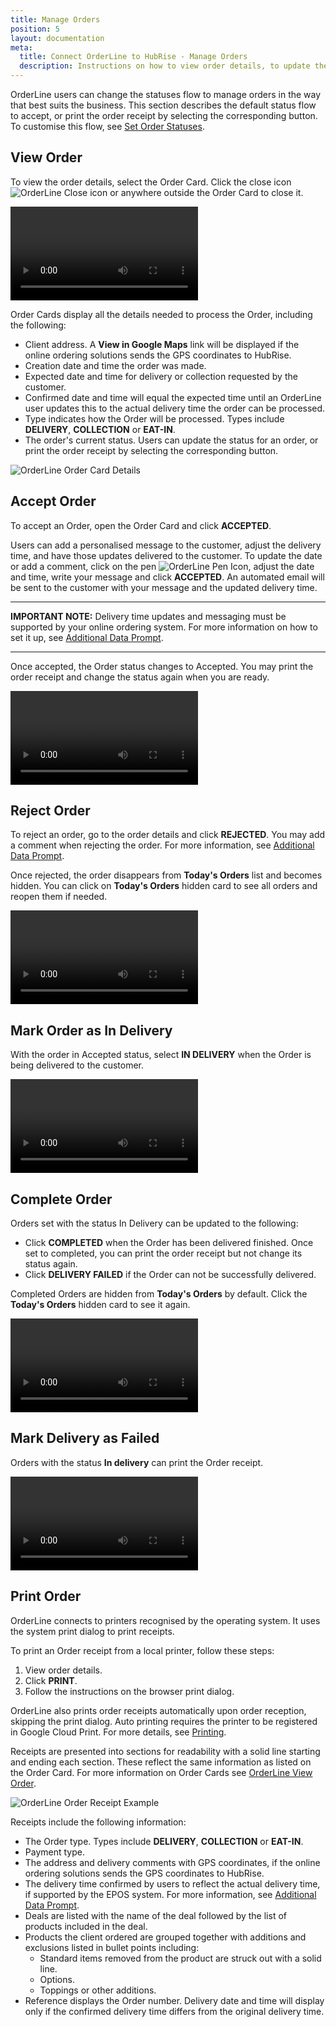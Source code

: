 ```yaml
---
title: Manage Orders
position: 5
layout: documentation
meta:
  title: Connect OrderLine to HubRise - Manage Orders
  description: Instructions on how to view order details, to update the order status, and to print a receipt. Connect apps and synchronise your data.
---
```


OrderLine users can change the statuses flow to manage orders in the way that best suits the business. This section describes the default status flow to accept, or print the order receipt by selecting the corresponding button. To customise this flow, see [Set Order Statuses](/apps/orderline/settings/#set-order-statuses).

## View Order

To view the order details, select the Order Card. Click the close icon <InlineImage width="23" height="23">![OrderLine Close icon](../images/032-close.png)</InlineImage> or anywhere outside the Order Card to close it.

<video controls title="OrderLine Open and Close Orders Example">
  <source src="../images/018-en-order-card-open-close.webm" type="video/webm"/>
</video>

Order Cards display all the details needed to process the Order, including the following:

- Client address. A **View in Google Maps** link will be displayed if the online ordering solutions sends the GPS coordinates to HubRise.
- Creation date and time the order was made.
- Expected date and time for delivery or collection requested by the customer.
- Confirmed date and time will equal the expected time until an OrderLine user updates this to the actual delivery time the order can be processed.
- Type indicates how the Order will be processed. Types include **DELIVERY**, **COLLECTION** or **EAT-IN**.
- The order's current status. Users can update the status for an order, or print the order receipt by selecting the corresponding button.

![OrderLine Order Card Details](../images/019-en-order-card-details.png)

## Accept Order

To accept an Order, open the Order Card and click **ACCEPTED**.

Users can add a personalised message to the customer, adjust the delivery time, and have those updates delivered to the customer. To update the date or add a comment, click on the pen <InlineImage width="44" height="38">![OrderLine Pen Icon](../images/036-pen.jpg)</InlineImage>, adjust the date and time, write your message and click **ACCEPTED**. An automated email will be sent to the customer with your message and the updated delivery time.

---

**IMPORTANT NOTE:** Delivery time updates and messaging must be supported by your online ordering system. For more information on how to set it up, see [Additional Data Prompt](/apps/orderline/settings/##additional-data-prompt).

---

Once accepted, the Order status changes to Accepted. You may print the order receipt and change the status again when you are ready.

<video controls title="OrderLine Accept Order Example">
  <source src="../images/020-en-accept-order.webm" type="video/webm"/>
</video>

## Reject Order

To reject an order, go to the order details and click **REJECTED**. You may add a comment when rejecting the order. For more information, see [Additional Data Prompt](/apps/orderline/settings/#additional-data-prompt).

Once rejected, the order disappears from **Today's Orders** list and becomes hidden. You can click on **Today's Orders** hidden card to see all orders and reopen them if needed.

<video controls title="OrderLine Reject Order Example">
  <source src="../images/021-en-reject-order.webm" type="video/webm"/>
</video>

## Mark Order as In Delivery

With the order in Accepted status, select **IN DELIVERY** when the Order is being delivered to the customer.

<video controls title="OrderLine Order in Delivery Example">
  <source src="../images/022-en-order-set-status-in-delivery.webm" type="video/webm"/>
</video>

## Complete Order

Orders set with the status In Delivery can be updated to the following:

- Click **COMPLETED** when the Order has been delivered finished. Once set to completed, you can print the order receipt but not change its status again.
- Click **DELIVERY FAILED** if the Order can not be successfully delivered.

Completed Orders are hidden from **Today's Orders** by default. Click the **Today's Orders** hidden card to see it again.

<video controls title="OrderLine Complete Order Example">
  <source src="../images/023-en-order-set-completed.webm" type="video/webm"/>
</video>

## Mark Delivery as Failed

Orders with the status **In delivery** can print the Order receipt.

<video controls title="OrderLine Failed Delivery Example">
  <source src="../images/024-en-order-set-delivery-failed.webm" type="video/webm"/>
</video>

## Print Order

OrderLine connects to printers recognised by the operating system. It uses the system print dialog to print receipts.

To print an Order receipt from a local printer, follow these steps:

1. View order details.
2. Click **PRINT**.
3. Follow the instructions on the browser print dialog.

OrderLine also prints order receipts automatically upon order reception, skipping the print dialog. Auto printing requires the printer to be registered in Google Cloud Print. For more details, see [Printing](/apps/orderline/settings/#printing).

Receipts are presented into sections for readability with a solid line starting and ending each section. These reflect the same information as listed on the Order Card. For more information on Order Cards see [OrderLine View Order](#view-order).

![OrderLine Order Receipt Example](../images/030-en-2x-receipt-example.jpg)

Receipts include the following information:

- The Order type. Types include **DELIVERY**, **COLLECTION** or **EAT-IN**.
- Payment type.
- The address and delivery comments with GPS coordinates, if the online ordering solutions sends the GPS coordinates to HubRise.
- The delivery time confirmed by users to reflect the actual delivery time, if supported by the EPOS system. For more information, see [Additional Data Prompt](/apps/orderline/settings/#additional-data-prompt).
- Deals are listed with the name of the deal followed by the list of products included in the deal.
- Products the client ordered are grouped together with additions and exclusions listed in bullet points including:
  - Standard items removed from the product are struck out with a solid line.
  - Options.
  - Toppings or other additions.
- Reference displays the Order number. Delivery date and time will display only if the confirmed delivery time differs from the original delivery time.
